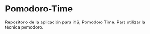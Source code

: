 Pomodoro-Time
=============

Repositorio de la aplicación para iOS, Pomodoro Time. Para utilizar la técnica pomodoro.